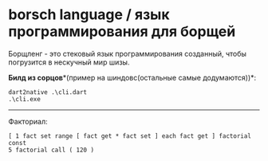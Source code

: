 # borsch language / язык программирования для борщей

Борщленг - это стековый язык программирования созданный,
чтобы погрузится в нескучный мир шизы. 

**Билд из сорцов***(пример на шиндовс(остальные самые додумаются))*:
```
dart2native .\cli.dart
.\cli.exe
```

--- 

Факториал:
```forth
[ 1 fact set range [ fact get * fact set ] each fact get ] factorial const
5 factorial call ( 120 )
```